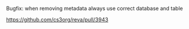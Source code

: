 Bugfix: when removing metadata always use correct database and table

https://github.com/cs3org/reva/pull/3943

